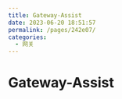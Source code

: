 ```yaml
---
title: Gateway-Assist
date: 2023-06-20 18:51:57
permalink: /pages/242e07/
categories:
  - 网关
---
```

# Gateway-Assist

